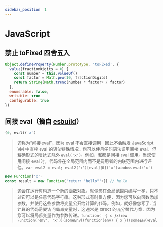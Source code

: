 ```yaml
---
sidebar_position: 1
---
```


# JavaScript

## 禁止 toFixed 四舍五入

```javascript
Object.defineProperty(Number.prototype, 'toFixed', {
  value(fractionDigits = 0) {
    const number = this.valueOf()
    const factor = Math.pow(10, fractionDigits)
    return String(Math.trunc(number * factor) / factor)
  },
  enumerable: false,
  writable: true,
  configurable: true
})
```

## 间接 eval（摘自 [esbuild](https://esbuild.github.io/content-types/#direct-eval)）

```javascript
(0, eval)('x')
```
> 这称为“间接 eval”，因为 eval 不会直接调用，因此不会触发 JavaScript VM 中直接 eval 的语法特殊情况。您可以使用任何语法调用间接 eval，但精确形式的表达式除外 `eval('x')`。例如，和都是间接 eval 调用。当您使用间接 eval 时，代码将在全局范围内而不是调用者的内联范围内进行评估。`var eval2 = eval; eval2('x')[eval][0]('x')window.eval('x')`

```javascript
new Function('x')
const result = new Function('return "hello"')() // hello
```
> 这会在运行时构造一个新的函数对象。就像您在全局范围内编写一样，只不过它可以是任意代码字符串。这种形式有时很方便，因为您可以向函数添加参数，并使用这些参数将变量公开给计算的代码。例如，就好像您写了. 当计算的代码需要访问局部变量时，这通常是 direct 的充分替代方案，因为您可以将局部变量作为参数传递。`function() { x }x(new Function('env', 'x'))(someEnv)(function(env) { x })(someEnv)eval`